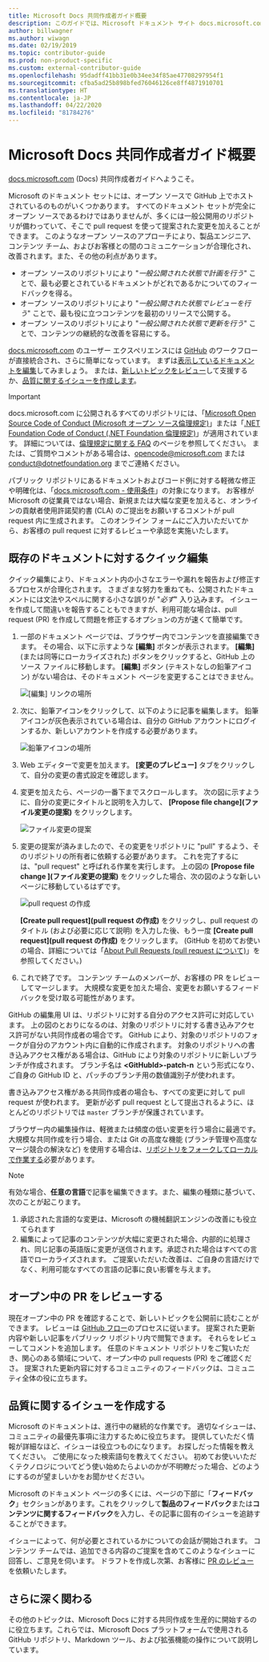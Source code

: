 ```yaml
---
title: Microsoft Docs 共同作成者ガイド概要
description: このガイドでは、Microsoft ドキュメント サイト docs.microsoft.com で共同作成を行う方法について説明します。
author: billwagner
ms.author: wiwagn
ms.date: 02/19/2019
ms.topic: contributor-guide
ms.prod: non-product-specific
ms.custom: external-contributor-guide
ms.openlocfilehash: 95dadff41bb31e0b34ee34f85ae47708297954f1
ms.sourcegitcommit: cfba5ad25b898bfed76046126ce8ff4871910701
ms.translationtype: HT
ms.contentlocale: ja-JP
ms.lasthandoff: 04/22/2020
ms.locfileid: "81784276"
---
```

# <a name="microsoft-docs-contributor-guide-overview"></a>Microsoft Docs 共同作成者ガイド概要

[docs.microsoft.com](https://docs.microsoft.com) (Docs) 共同作成者ガイドへようこそ。

Microsoft のドキュメント セットには、オープン ソースで GitHub 上でホストされているのものがいくつかあります。 すべてのドキュメント セットが完全にオープン ソースであるわけではありませんが、多くには一般公開用のリポジトリが備わっていて、そこで pull request を使って提案された変更を加えることができます。 このようなオープン ソースのアプローチにより、製品エンジニア、コンテンツ チーム、およびお客様との間のコミュニケーションが合理化され、改善されます。また、その他の利点があります。

- オープン ソースのリポジトリにより "_一般公開された状態で計画を行う_" ことで、最も必要とされているドキュメントがどれであるかについてのフィードバックを得る。
- オープン ソースのリポジトリにより "_一般公開された状態でレビューを行う_" ことで、最も役に立つコンテンツを最初のリリースで公開する。
- オープン ソースのリポジトリにより "_一般公開された状態で更新を行う_" ことで、コンテンツの継続的な改善を容易にする。

[docs.microsoft.com](https://docs.microsoft.com) のユーザー エクスペリエンスには [GitHub](https://github.com) のワークフローが直接統合され、さらに簡単になっています。 まずは[表示しているドキュメントを編集](#quick-edits-to-existing-documents)してみましょう。 または、[新しいトピックをレビュー](#review-open-prs)して支援するか、[品質に関するイシューを作成します](#create-quality-issues)。

> [!IMPORTANT]
> docs.microsoft.com に公開されるすべてのリポジトリには、「[Microsoft Open Source Code of Conduct (Microsoft オープン ソース倫理規定)](https://opensource.microsoft.com/codeofconduct/)」または「[.NET Foundation Code of Conduct (.NET Foundation 倫理規定)](https://dotnetfoundation.org/code-of-conduct)」が適用されています。 詳細については、[倫理規定に関する FAQ](https://opensource.microsoft.com/codeofconduct/faq/) のページを参照してください。 または、ご質問やコメントがある場合は、[opencode@microsoft.com](mailto:opencode@microsoft.com) または [conduct@dotnetfoundation.org](mailto:conduct@dotnetfoundation.org) までご連絡ください。<br>
>
> パブリック リポジトリにあるドキュメントおよびコード例に対する軽微な修正や明確化は、「[docs.microsoft.com - 使用条件](https://docs.microsoft.com/legal/termsofuse)」の対象になります。 お客様が Microsoft の従業員ではない場合、新規または大幅な変更を加えると、オンラインの貢献者使用許諾契約書 (CLA) のご提出をお願いするコメントが pull request 内に生成されます。 このオンライン フォームにご入力いただいてから、お客様の pull request に対するレビューや承認を実施いたします。

## <a name="quick-edits-to-existing-documents"></a>既存のドキュメントに対するクイック編集

クイック編集により、ドキュメント内の小さなエラーや漏れを報告および修正するプロセスが合理化されます。 さまざまな努力を重ねても、公開されたドキュメントには文法やスペルに関する小さな誤りが "_必ず_" 入り込みます。 イシューを作成して間違いを報告することもできますが、利用可能な場合は、pull request (PR) を作成して問題を修正するオプションの方が速くて簡単です。

1. 一部のドキュメント ページでは、ブラウザー内でコンテンツを直接編集できます。 その場合、以下に示すような **[編集]** ボタンが表示されます。 **[編集]** (または同等にローカライズされた) ボタンをクリックすると、GitHub 上のソース ファイルに移動します。 **[編集]** ボタン (テキストなしの鉛筆アイコン) がない場合は、そのドキュメント ページを変更することはできません。

   ![[編集] リンクの場所](./media/index/edit-article.png)

2. 次に、鉛筆アイコンをクリックして、以下のように記事を編集します。 鉛筆アイコンが灰色表示されている場合は、自分の GitHub アカウントにログインするか、新しいアカウントを作成する必要があります。 

   ![鉛筆アイコンの場所](./media/index/edit-icon.png)


3. Web エディターで変更を加えます。 **[変更のプレビュー]** タブをクリックして、自分の変更の書式設定を確認します。

4. 変更を加えたら、ページの一番下までスクロールします。 次の図に示すように、自分の変更にタイトルと説明を入力して、 **[Propose file change]\(ファイル変更の提案\)** をクリックします。

   ![ファイル変更の提案](./media/index/submit-pull-request.png)

5. 変更の提案が済みましたので、その変更をリポジトリに "pull" するよう、そのリポジトリの所有者に依頼する必要があります。 これを完了するには、"pull request" と呼ばれる作業を実行します。 上の図の **[Propose file change ]\(ファイル変更の提案\)** をクリックした場合、次の図のような新しいページに移動しているはずです。

   ![pull request の作成](media/index/create-pull-request.png)

   **[Create pull request]\(pull request の作成)** をクリックし、pull request のタイトル (および必要に応じて説明) を入力した後、もう一度 **[Create pull request]\(pull request の作成)** をクリックします。 (GitHub を初めてお使いの場合、詳細については「[About Pull Requests (pull request について)](https://help.github.com/en/articles/about-pull-requests)」を参照してください。)

6. これで終了です。 コンテンツ チームのメンバーが、お客様の PR をレビューしてマージします。 大規模な変更を加えた場合、変更をお願いするフィードバックを受け取る可能性があります。

GitHub の編集用 UI は、リポジトリに対する自分のアクセス許可に対応しています。 上の図のとおりになるのは、対象のリポジトリに対する書き込みアクセス許可がない共同作成者の場合です。 GitHub により、対象のリポジトリのフォークが自分のアカウント内に自動的に作成されます。 対象のリポジトリへの書き込みアクセス権がある場合は、GitHub により対象のリポジトリに新しいブランチが作成されます。 ブランチ名は **\<GitHubId\>-patch-n** という形式になり、ご自身の GitHub ID と、パッチのブランチ用の数値識別子が使われます。

書き込みアクセス権がある共同作成者の場合も、すべての変更に対して pull request が使われます。 更新が必ず pull request として提出されるように、ほとんどのリポジトリでは `master` ブランチが保護されています。

ブラウザー内の編集操作は、軽微または頻度の低い変更を行う場合に最適です。 大規模な共同作成を行う場合、または Git の高度な機能 (ブランチ管理や高度なマージ競合の解決など) を使用する場合は、[リポジトリをフォークしてローカルで作業する](how-to-write-workflows-major.md)必要があります。

> [!NOTE]
> 有効な場合、**任意の言語**で記事を編集できます。また、編集の種類に基づいて、次のことが起こります。
> 1. 承認された言語的な変更は、Microsoft の機械翻訳エンジンの改善にも役立てられます
> 2. 編集によって記事のコンテンツが大幅に変更された場合、内部的に処理され、同じ記事の英語版に変更が送信されます。承認された場合はすべての言語でローカライズされます。
> ご提案いただいた改善は、ご自身の言語だけでなく、利用可能なすべての言語の記事に良い影響を与えます。

## <a name="review-open-prs"></a>オープン中の PR をレビューする

現在オープン中の PR を確認することで、新しいトピックを公開前に読むことができます。 レビューは [GitHub フロー](https://guides.github.com/introduction/flow/)のプロセスに従います。 提案された更新内容や新しい記事をパブリック リポジトリ内で閲覧できます。 それらをレビューしてコメントを追加します。 任意のドキュメント リポジトリをご覧いただき、関心のある領域について、オープン中の pull requests (PR) をご確認くださ。 提案された更新内容に対するコミュニティのフィードバックは、コミュニティ全体の役に立ちます。

## <a name="create-quality-issues"></a>品質に関するイシューを作成する

Microsoft のドキュメントは、進行中の継続的な作業です。 適切なイシューは、コミュニティの最優先事項に注力するために役立ちます。 提供していただく情報が詳細なほど、イシューは役立つものになります。 お探しだった情報を教えてください。 ご使用になった検索語句を教えてください。 初めてお使いいただくテクノロジについてどう使い始めたらよいのかが不明瞭だった場合、どのようにするのが望ましいかをお聞かせください。

Microsoft のドキュメント ページの多くには、ページの下部に「**フィードバック**」セクションがあります。これをクリックして**製品のフィードバック**または**コンテンツに関するフィードバック**を入力し、その記事に固有のイシューを追跡することができます。

イシューによって、何が必要とされているかについての会話が開始されます。 コンテンツ チームでは、追加できる内容のご提案を含めてこのようなイシューに回答し、ご意見を伺います。 ドラフトを作成し次第、お客様に [PR のレビュー](#review-open-prs)を依頼いたします。

## <a name="get-more-involved"></a>さらに深く関わる

その他のトピックは、Microsoft Docs に対する共同作成を生産的に開始するのに役立ちます。これらでは、Microsoft Docs プラットフォームで使用される GitHub リポジトリ、Markdown ツール、および拡張機能の操作について説明しています。
